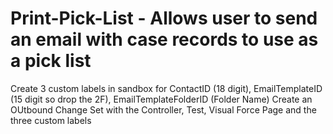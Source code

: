 # Print-Pick-List - Allows user to send an email with case records to use as a pick list 
Create 3 custom labels in sandbox for ContactID (18 digit), EmailTemplateID (15 digit so drop the 2F), EmailTemplateFolderID (Folder Name)
Create an OUtbound Change Set with the Controller, Test, Visual Force Page and the three custom labels

